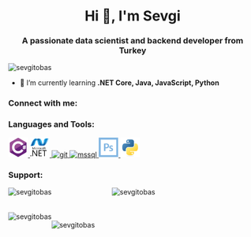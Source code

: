 
<!--
**sevgitobas/sevgitobas** is a ✨ _special_ ✨ repository because its `README.md` (this file) appears on your GitHub profile.

Here are some ideas to get you started:

- 🔭 I’m currently working on ...
- 🌱 I’m currently learning ...
- 👯 I’m looking to collaborate on ...
- 🤔 I’m looking for help with ...
- 💬 Ask me about ...
- 📫 How to reach me: ...
- 😄 Pronouns: ...
- ⚡ Fun fact: ...
-->
<h1 align="center">Hi 👋, I'm Sevgi</h1>
<h3 align="center">A passionate data scientist and backend developer from Turkey</h3>

<p align="left"> <img src="https://komarev.com/ghpvc/?username=sevgitobas&label=Profile%20views&color=0e75b6&style=flat" alt="sevgitobas" /> </p>

- 🌱 I’m currently learning **.NET Core, Java, JavaScript, Python**

<h3 align="left">Connect with me:</h3>
<p align="left">
</p>

<h3 align="left">Languages and Tools:</h3>
<p align="left"> <a href="https://www.w3schools.com/cs/" target="_blank" rel="noreferrer"> <img src="https://raw.githubusercontent.com/devicons/devicon/master/icons/csharp/csharp-original.svg" alt="csharp" width="40" height="40"/> </a> <a href="https://dotnet.microsoft.com/" target="_blank" rel="noreferrer"> <img src="https://raw.githubusercontent.com/devicons/devicon/master/icons/dot-net/dot-net-original-wordmark.svg" alt="dotnet" width="40" height="40"/> </a> <a href="https://git-scm.com/" target="_blank" rel="noreferrer"> <img src="https://www.vectorlogo.zone/logos/git-scm/git-scm-icon.svg" alt="git" width="40" height="40"/> </a> <a href="https://www.microsoft.com/en-us/sql-server" target="_blank" rel="noreferrer"> <img src="https://www.svgrepo.com/show/303229/microsoft-sql-server-logo.svg" alt="mssql" width="40" height="40"/> </a> <a href="https://www.photoshop.com/en" target="_blank" rel="noreferrer"> <img src="https://raw.githubusercontent.com/devicons/devicon/master/icons/photoshop/photoshop-line.svg" alt="photoshop" width="40" height="40"/> </a> <a href="https://www.python.org" target="_blank" rel="noreferrer"> <img src="https://raw.githubusercontent.com/devicons/devicon/master/icons/python/python-original.svg" alt="python" width="40" height="40"/> </a> </p>

<h3 align="left">Support:</h3>
<p><a href="https://www.buymeacoffee.com/sevgitobas"> <img align="left" src="https://cdn.buymeacoffee.com/buttons/v2/default-yellow.png" height="50" width="210" alt="sevgitobas" /></a><a href="https://ko-fi.com/sevgitobas"> <img align="left" src="https://cdn.ko-fi.com/cdn/kofi3.png?v=3" height="50" width="210" alt="sevgitobas" /></a></p><br><br>

<p><img align="left" src="https://github-readme-stats.vercel.app/api/top-langs?username=sevgitobas&show_icons=true&locale=en&layout=compact" alt="sevgitobas" /></p>

<p>&nbsp;<img align="center" src="https://github-readme-stats.vercel.app/api?username=sevgitobas&show_icons=true&locale=en" alt="sevgitobas" /></p>
